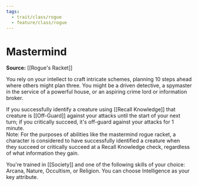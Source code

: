 ```yaml
---
tags:
  - trait/class/rogue
  - feature/class/rogue
---
```

# Mastermind

**Source:** [[Rogue's Racket]]

You rely on your intellect to craft intricate schemes, planning 10 steps ahead where others might plan three. You might be a driven detective, a spymaster in the service of a powerful house, or an aspiring crime lord or information broker.  
  
If you successfully identify a creature using [[Recall Knowledge]] that creature is [[Off-Guard]] against your attacks until the start of your next turn; if you critically succeed, it's off-guard against your attacks for 1 minute.  
	Note: For the purposes of abilities like the mastermind rogue racket, a character is considered to have successfully identified a creature when they succeed or critically succeed at a Recall Knowledge check, regardless of what information they gain.
  
You're trained in [[Society]] and one of the following skills of your choice: Arcana, Nature, Occultism, or Religion. You can choose Intelligence as your key attribute.